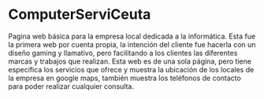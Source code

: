 # ComputerServiCeuta
Pagina web básica para la empresa local dedicada a la informática. Esta fue la primera web por cuenta propia, la intención del cliente fue hacerla con un diseño gaming y llamativo, pero facilitando a los clientes las diferentes marcas y trabajos que realizan. Esta web es de una sola página, pero tiene especifica los servicios que ofrece y muestra la ubicación de los locales de la empresa en google maps, también muestra los teléfonos de contacto para poder realizar cualquier consulta.
